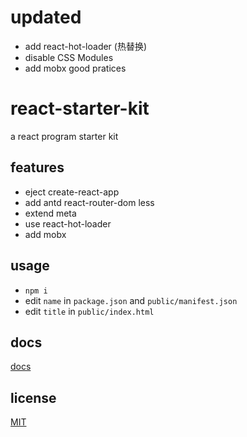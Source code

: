 # updated
* add react-hot-loader (热替换)
* disable CSS Modules
* add mobx good pratices

# react-starter-kit
a react program starter kit

## features
* eject create-react-app
* add antd react-router-dom less
* extend meta
* use react-hot-loader
* add mobx

## usage
* `npm i`
* edit `name` in `package.json` and `public/manifest.json`
* edit `title` in `public/index.html`

## docs
[docs](./docs/README.md)

## license
[MIT](./LICENSE)